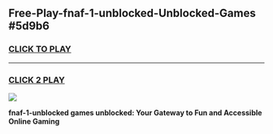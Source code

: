 
## Free-Play-fnaf-1-unblocked-Unblocked-Games #5d9b6
<h3>
<a href="https://news.freeplayer.one?title=fnaf-1-unblocked&ref=8M">CLICK TO PLAY</a></h3>
<hr>

<h3>
<a href="https://news.freeplayer.one?title=fnaf-1-unblocked&ref=8M">CLICK 2 PLAY</a>
  
</h3>

<a href="https://news.freeplayer.one?title=fnaf-1-unblocked&ref=8M"><img src="https://clearcache.store/games.png"></a>


**fnaf-1-unblocked games unblocked: Your Gateway to Fun and Accessible Online Gaming**
